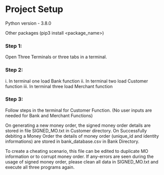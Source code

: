 # Project Setup

Python version  - 3.8.0

Other packages (pip3 install <package_name>)
<style type="text/css">
    ol { list-style-type: upper-alpha; }BitVector
    ol { list-style-type: upper-alpha; }pycryptodome==3.4.3
</style>




### Step 1:
Open Three Terminals or three tabs in a terminal.

### Step 2:
i. In terminal one load Bank function
ii. In terminal two load Customer function
iii. In terminal three load Merchant function

### Step 3:
Follow steps in the terminal for Customer Function. (No user inputs are needed for Bank and Merchant Functions)

On generating a new money order, the signed money order details are stored in file SIGNED_MO.txt in Customer directory.
On Successfully debiting a Money Order the details of money order (unique_id and identity informations) are stored in bank_database.csv in Bank Directory.

To create a cheating scenario, this file can be edited to duplicate MO information or to corrupt money order.
If any-errors are seen during the usage of signed money order, please clean all data in SIGNED_MO.txt and execute all three programs again.
